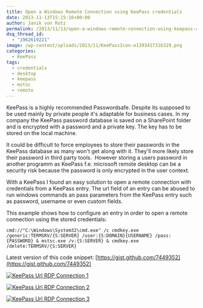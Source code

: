 ```yaml
---
title: Open a Windows Remote Connection using KeePass credentials
date: 2013-11-13T15:15:16+00:00
author: Janik von Rotz
permalink: /2013/11/13/open-a-windows-remote-connection-using-keepass-credentials/
dsq_thread_id:
  - "1962619221"
image: /wp-content/uploads/2013/11/KeePassIcon-e1393417316329.png
categories:
  - KeePass
tags:
  - credentials
  - desktop
  - keepass
  - mstsc
  - remote
---
```

KeePass is a highly recommended Passwordsafe. Despite its supposed to be used mainly by private people it's adaptable for business cases. In my company the KeePass password database is saved on a SharePoint folder and is encrypted with a password and a private key. The key has to be stored on the local machine.

It could be difficult to force employees to store their passwords in the KeePass database as many won't get along with it. They'll more likely store their password in third party tools. 
However storing a users password in another programm as KeePass f.e. microsoft remote desktop can be a security risk because the password is only encrypted in the user context.
<!--more-->
With a KeePass I found an easy solution to open a remote connection with credentials from a KeePass entry. The url field of an entry can be abused to run windows commands an pass parameters from  the KeePass entry such as password, username or even custom fields.

This example shows how to configure an entry in order to open a remote connection using the stored credentials:

```
cmd://"C:\Windows\System32\cmd.exe" /c cmdkey.exe /generic:TERMSRV/{S:SERVER} /user:{S:DOMAIN}{USERNAME} /pass:{PASSWORD} & mstsc.exe /v:{S:SERVER} & cmdkey.exe /delete:TERMSRV/{S:SERVER}
```

Latest version of this code snippet: [https://gist.github.com/7449352](https://gist.github.com/7449352)

[![KeePass Url RDP Connection 1](/wp-content/uploads/2013/11/KeePass-Url-RDP-Connection-1.png)](/wp-content/uploads/2013/11/KeePass-Url-RDP-Connection-1.png)

[![KeePass Url RDP Connection 2](/wp-content/uploads/2013/11/KeePass-Url-RDP-Connection-2.png)](/wp-content/uploads/2013/11/KeePass-Url-RDP-Connection-2.png)

[![KeePass Url RDP Connection 3](/wp-content/uploads/2013/11/KeePass-Url-RDP-Connection-3.png)](/wp-content/uploads/2013/11/KeePass-Url-RDP-Connection-3.png)